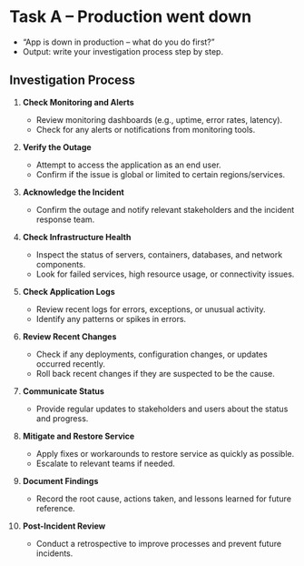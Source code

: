 # Task A – Production went down
- “App is down in production – what do you do first?”
- Output: write your investigation process step by step.

## Investigation Process

1. **Check Monitoring and Alerts**
   - Review monitoring dashboards (e.g., uptime, error rates, latency).
   - Check for any alerts or notifications from monitoring tools.

3. **Verify the Outage**
   - Attempt to access the application as an end user.
   - Confirm if the issue is global or limited to certain regions/services.

2. **Acknowledge the Incident**
   - Confirm the outage and notify relevant stakeholders and the incident response team.

5. **Check Infrastructure Health**
   - Inspect the status of servers, containers, databases, and network components.
   - Look for failed services, high resource usage, or connectivity issues.

4. **Check Application Logs**
   - Review recent logs for errors, exceptions, or unusual activity.
   - Identify any patterns or spikes in errors.

6. **Review Recent Changes**
   - Check if any deployments, configuration changes, or updates occurred recently.
   - Roll back recent changes if they are suspected to be the cause.

7. **Communicate Status**
   - Provide regular updates to stakeholders and users about the status and progress.

8. **Mitigate and Restore Service**
   - Apply fixes or workarounds to restore service as quickly as possible.
   - Escalate to relevant teams if needed.

9. **Document Findings**
   - Record the root cause, actions taken, and lessons learned for future reference.

10. **Post-Incident Review**
    - Conduct a retrospective to improve processes and prevent future incidents.
